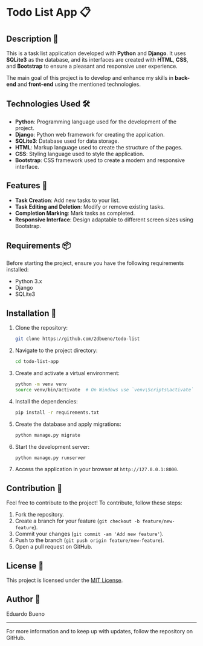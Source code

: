 # Todo List App 📋

## Description 📖

This is a task list application developed with **Python** and **Django**. It uses **SQLite3** as the database, and its interfaces are created with **HTML**, **CSS**, and **Bootstrap** to ensure a pleasant and responsive user experience.

The main goal of this project is to develop and enhance my skills in **back-end** and **front-end** using the mentioned technologies.

## Technologies Used 🛠️

- **Python**: Programming language used for the development of the project.
- **Django**: Python web framework for creating the application.
- **SQLite3**: Database used for data storage.
- **HTML**: Markup language used to create the structure of the pages.
- **CSS**: Styling language used to style the application.
- **Bootstrap**: CSS framework used to create a modern and responsive interface.

## Features 🚀

- **Task Creation**: Add new tasks to your list.
- **Task Editing and Deletion**: Modify or remove existing tasks.
- **Completion Marking**: Mark tasks as completed.
- **Responsive Interface**: Design adaptable to different screen sizes using Bootstrap.

## Requirements 📦

Before starting the project, ensure you have the following requirements installed:

- Python 3.x
- Django
- SQLite3

## Installation 🚧

1. Clone the repository:

    ```bash
    git clone https://github.com/2dbueno/todo-list
    ```

2. Navigate to the project directory:

    ```bash
    cd todo-list-app
    ```

3. Create and activate a virtual environment:

    ```bash
    python -m venv venv
    source venv/bin/activate  # On Windows use `venv\Scripts\activate`
    ```

4. Install the dependencies:

    ```bash
    pip install -r requirements.txt
    ```

5. Create the database and apply migrations:

    ```bash
    python manage.py migrate
    ```

6. Start the development server:

    ```bash
    python manage.py runserver
    ```

7. Access the application in your browser at `http://127.0.0.1:8000`.

## Contribution 🤝

Feel free to contribute to the project! To contribute, follow these steps:

1. Fork the repository.
2. Create a branch for your feature (`git checkout -b feature/new-feature`).
3. Commit your changes (`git commit -am 'Add new feature'`).
4. Push to the branch (`git push origin feature/new-feature`).
5. Open a pull request on GitHub.

## License 📜

This project is licensed under the [MIT License](LICENSE).

## Author 👤

Eduardo Bueno

---

For more information and to keep up with updates, follow the repository on GitHub.
